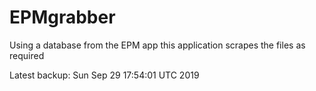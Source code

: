 # EPMgrabber
Using a database from the EPM app this application scrapes the files as required


Latest backup: Sun Sep 29 17:54:01 UTC 2019
